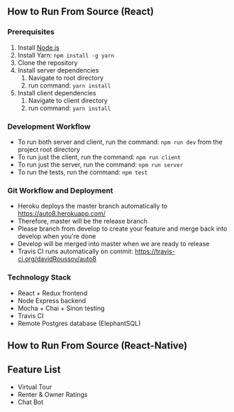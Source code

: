 ## How to Run From Source (React)

### Prerequisites
1. Install [Node.js](https://nodejs.org/en/)
2. Install Yarn: ```npm install -g yarn```
3. Clone the repository
4. Install server dependencies
    1. Navigate to root directory
    2. run command: ```yarn install```
5. Install client dependencies
    1. Navigate to client directory
    2. run command: ```yarn install```

### Development Workflow
* To run both server and client, run the command: ```npm run dev``` from the project root directory
* To run just the client, run the command: ```npm run client```
* To run just the server, run the command: ```npm run server```
* To run the tests, run the command: ```npm test```

### Git Workflow and Deployment
* Heroku deploys the master branch automatically to https://auto8.herokuapp.com/
* Therefore, master will be the release branch
* Please branch from develop to create your feature and merge back into develop when you're done
* Develop will be merged into master when we are ready to release
* Travis CI runs automatically on commit: https://travis-ci.org/davidRoussov/auto8

### Technology Stack
* React + Redux frontend
* Node Express backend
* Mocha + Chai + Sinon testing
* Travis CI
* Remote Postgres database (ElephantSQL)

## How to Run From Source (React-Native)

## Feature List
* Virtual Tour 
* Renter & Owner Ratings
* Chat Bot
